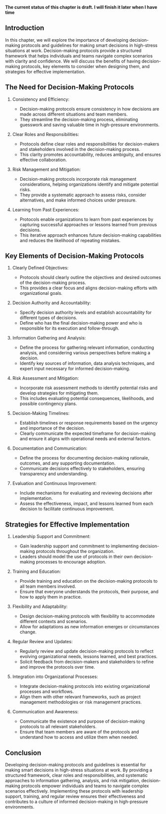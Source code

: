 **The current status of this chapter is draft. I will finish it later when I have time**

Introduction
------------

In this chapter, we will explore the importance of developing decision-making protocols and guidelines for making smart decisions in high-stress situations at work. Decision-making protocols provide a structured framework that helps individuals and teams navigate complex scenarios with clarity and confidence. We will discuss the benefits of having decision-making protocols, key elements to consider when designing them, and strategies for effective implementation.

The Need for Decision-Making Protocols
--------------------------------------

1. Consistency and Efficiency:

   * Decision-making protocols ensure consistency in how decisions are made across different situations and team members.
   * They streamline the decision-making process, eliminating guesswork and saving valuable time in high-pressure environments.
2. Clear Roles and Responsibilities:

   * Protocols define clear roles and responsibilities for decision-makers and stakeholders involved in the decision-making process.
   * This clarity promotes accountability, reduces ambiguity, and ensures effective collaboration.
3. Risk Management and Mitigation:

   * Decision-making protocols incorporate risk management considerations, helping organizations identify and mitigate potential risks.
   * They provide a systematic approach to assess risks, consider alternatives, and make informed choices under pressure.
4. Learning from Past Experiences:

   * Protocols enable organizations to learn from past experiences by capturing successful approaches or lessons learned from previous decisions.
   * This iterative approach enhances future decision-making capabilities and reduces the likelihood of repeating mistakes.

Key Elements of Decision-Making Protocols
-----------------------------------------

1. Clearly Defined Objectives:

   * Protocols should clearly outline the objectives and desired outcomes of the decision-making process.
   * This provides a clear focus and aligns decision-making efforts with organizational goals.
2. Decision Authority and Accountability:

   * Specify decision authority levels and establish accountability for different types of decisions.
   * Define who has the final decision-making power and who is responsible for its execution and follow-through.
3. Information Gathering and Analysis:

   * Define the process for gathering relevant information, conducting analysis, and considering various perspectives before making a decision.
   * Identify key sources of information, data analysis techniques, and expert input necessary for informed decision-making.
4. Risk Assessment and Mitigation:

   * Incorporate risk assessment methods to identify potential risks and develop strategies for mitigating them.
   * This includes evaluating potential consequences, likelihoods, and possible contingency plans.
5. Decision-Making Timelines:

   * Establish timelines or response requirements based on the urgency and importance of the decision.
   * Clearly communicate the expected timeframe for decision-making and ensure it aligns with operational needs and external factors.
6. Documentation and Communication:

   * Define the process for documenting decision-making rationale, outcomes, and any supporting documentation.
   * Communicate decisions effectively to stakeholders, ensuring transparency and understanding.
7. Evaluation and Continuous Improvement:

   * Include mechanisms for evaluating and reviewing decisions after implementation.
   * Assess the effectiveness, impact, and lessons learned from each decision to facilitate continuous improvement.

Strategies for Effective Implementation
---------------------------------------

1. Leadership Support and Commitment:

   * Gain leadership support and commitment to implementing decision-making protocols throughout the organization.
   * Leaders should model the use of protocols in their own decision-making processes to encourage adoption.
2. Training and Education:

   * Provide training and education on the decision-making protocols to all team members involved.
   * Ensure that everyone understands the protocols, their purpose, and how to apply them in practice.
3. Flexibility and Adaptability:

   * Design decision-making protocols with flexibility to accommodate different contexts and scenarios.
   * Allow for adaptations as new information emerges or circumstances change.
4. Regular Review and Updates:

   * Regularly review and update decision-making protocols to reflect evolving organizational needs, lessons learned, and best practices.
   * Solicit feedback from decision-makers and stakeholders to refine and improve the protocols over time.
5. Integration into Organizational Processes:

   * Integrate decision-making protocols into existing organizational processes and workflows.
   * Align them with other relevant frameworks, such as project management methodologies or risk management practices.
6. Communication and Awareness:

   * Communicate the existence and purpose of decision-making protocols to all relevant stakeholders.
   * Ensure that team members are aware of the protocols and understand how to access and utilize them when needed.

Conclusion
----------

Developing decision-making protocols and guidelines is essential for making smart decisions in high-stress situations at work. By providing a structured framework, clear roles and responsibilities, and systematic approaches to information gathering, analysis, and risk mitigation, decision-making protocols empower individuals and teams to navigate complex scenarios effectively. Implementing these protocols with leadership support, training, and regular review ensures their effectiveness and contributes to a culture of informed decision-making in high-pressure environments.
